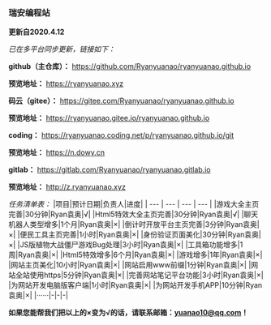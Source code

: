 ### 瑞安编程站
 **更新自2020.4.12** 

 _已在多平台同步更新，链接如下：_ 

 **github（主仓库）：** https://github.com/Ryanyuanao/ryanyuanao.github.io

 **预览地址：** https://ryanyuanao.xyz

 **码云（gitee）：** https://gitee.com/Ryanyuanao/ryanyuanao.github.io

 **预览地址：** https://ryanyuanao.gitee.io/ryanyuanao.github.io

 **coding：** https://ryanyuanao.coding.net/p/ryanyuanao.github.io/git

 **预览地址：** https://n.dowy.cn

 **gitlab：** https://gitlab.com/Ryanyuanao/ryanyuanao.gitlab.io

 **预览地址：** http://z.ryanyuanao.xyz

 _任务清单表：_
|项目|预计日期|负责人|进度|
| --- | --- | --- | --- |
|游戏大全主页完善|30分钟|Ryan袁奥|√|
|Html5特效大全主页完善|30分钟|Ryan袁奥|√|
|聊天机器人类型增多|1个月|Ryan袁奥|×|
|倒计时开放平台主页完善|3分钟|Ryan袁奥|×|
|便民工具主页完善|1小时|Ryan袁奥|×|
|身份验证页面美化|30分钟|Ryan袁奥|×|
|JS版植物大战僵尸游戏Bug处理|3小时|Ryan袁奥|×|
|工具箱功能增多|1周|Ryan袁奥|×|
|Html5特效增多|6个月|Ryan袁奥|×|
|游戏增多|1年|Ryan袁奥|×|
|网站主页美化|10小时|Ryan袁奥|×|
|网站启用www前缀|1分钟|Ryan袁奥|×|
|网站全站使用https|5分钟|Ryan袁奥|×|
|完善网站笔记平台功能|3小时|Ryan袁奥|×|
|为网站开发电脑版客户端|1小时|Ryan袁奥|×|
|为网站开发手机APP|10分钟|Ryan袁奥|×|
|······|-|-|-|

**如果您能帮我们把以上的×变为√的话，请联系邮箱：yuanao10@qq.com！** 
